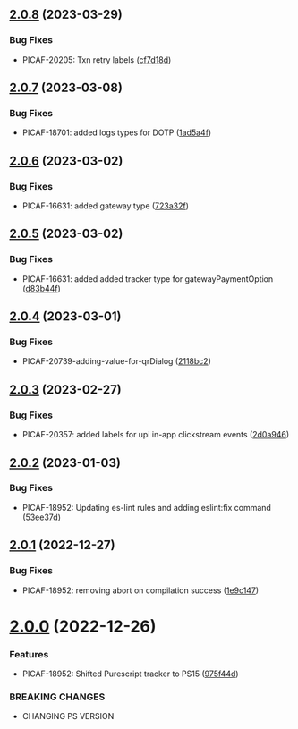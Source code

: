 ## [2.0.8](https://ssh.bitbucket.juspay.net/picaf/purescript-tracker/compare/v2.0.7...v2.0.8) (2023-03-29)


### Bug Fixes

* PICAF-20205: Txn retry labels ([cf7d18d](https://ssh.bitbucket.juspay.net/picaf/purescript-tracker/commit/cf7d18da07e1d7b87dbd39a898a1136b7d49b782))

## [2.0.7](https://ssh.bitbucket.juspay.net/picaf/purescript-tracker/compare/v2.0.6...v2.0.7) (2023-03-08)


### Bug Fixes

* PICAF-18701: added logs types for DOTP ([1ad5a4f](https://ssh.bitbucket.juspay.net/picaf/purescript-tracker/commit/1ad5a4f0064428f224b9ba1d3bf5971deaf14d3b))

## [2.0.6](https://ssh.bitbucket.juspay.net/picaf/purescript-tracker/compare/v2.0.5...v2.0.6) (2023-03-02)


### Bug Fixes

* PICAF-16631: added gateway type ([723a32f](https://ssh.bitbucket.juspay.net/picaf/purescript-tracker/commit/723a32fa627f45c562ca8a88d2c6661249bcaab1))

## [2.0.5](https://ssh.bitbucket.juspay.net/picaf/purescript-tracker/compare/v2.0.4...v2.0.5) (2023-03-02)


### Bug Fixes

* PICAF-16631: added added tracker type for gatewayPaymentOption ([d83b44f](https://ssh.bitbucket.juspay.net/picaf/purescript-tracker/commit/d83b44f64c228e63a8233af39bfbccd80d709e1f))

## [2.0.4](https://ssh.bitbucket.juspay.net/picaf/purescript-tracker/compare/v2.0.3...v2.0.4) (2023-03-01)


### Bug Fixes

* PICAF-20739-adding-value-for-qrDialog ([2118bc2](https://ssh.bitbucket.juspay.net/picaf/purescript-tracker/commit/2118bc275f1a37911f992dcf412d462f1d900dc2))

## [2.0.3](https://ssh.bitbucket.juspay.net/picaf/purescript-tracker/compare/v2.0.2...v2.0.3) (2023-02-27)


### Bug Fixes

* PICAF-20357: added labels for upi in-app clickstream events ([2d0a946](https://ssh.bitbucket.juspay.net/picaf/purescript-tracker/commit/2d0a946e0ea9f67587be3f1b36d36d8d30d8e54b))

## [2.0.2](https://bitbucket.org/juspay/purescript-tracker/compare/v2.0.1...v2.0.2) (2023-01-03)


### Bug Fixes

* PICAF-18952: Updating es-lint rules and adding eslint:fix command ([53ee37d](https://bitbucket.org/juspay/purescript-tracker/commits/53ee37dee311a1aa251168b81dc633662fc06253))

## [2.0.1](https://bitbucket.org/juspay/purescript-tracker/compare/v2.0.0...v2.0.1) (2022-12-27)


### Bug Fixes

* PICAF-18952: removing abort on compilation success ([1e9c147](https://bitbucket.org/juspay/purescript-tracker/commits/1e9c147309e0ea8a8db4bb66ae41e7662162d8e2))

# [2.0.0](https://bitbucket.org/juspay/purescript-tracker/compare/v1.18.0...v2.0.0) (2022-12-26)


### Features

* PICAF-18952: Shifted Purescript tracker to PS15 ([975f44d](https://bitbucket.org/juspay/purescript-tracker/commits/975f44de1a3f4ec8c076c15ea561aa3bb4cc240b))


### BREAKING CHANGES

* CHANGING PS VERSION
